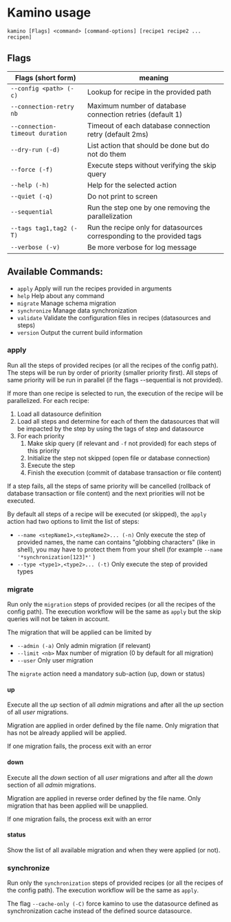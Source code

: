 # Kamino usage

`kamino [Flags] <command> [command-options] [recipe1 recipe2 ... recipen]`

## Flags
Flags (short form)              | meaning
--------------------------------|----------------------------------------------------------
`--config <path> (-c)          `| Lookup for recipe in the provided path
`--connection-retry nb         `| Maximum number of database connection retries (default 1)
`--connection-timeout duration `| Timeout of each database connection retry (default 2ms)
`--dry-run (-d)                `| List action that should be done but do not do them
`--force (-f)                  `| Execute steps without verifying the skip query
`--help (-h)                   `| Help for the selected action
`--quiet (-q)                  `| Do not print to screen
`--sequential                  `| Run the step one by one removing the parallelization
`--tags tag1,tag2 (-T)         `| Run the recipe only for datasources corresponding to the provided tags 
`--verbose (-v)                `| Be more verbose for log message

## Available Commands:
*  `apply`       Apply will run the recipes provided in arguments
*  `help`        Help about any command
*  `migrate`     Manage schema migration
*  `synchronize` Manage data synchronization
*  `validate`    Validate the configuration files in recipes (datasources and steps)
*  `version`     Output the current build information

### apply
Run all the steps of provided recipes (or all the recipes of the config path).
The steps will be run by order of priority (smaller priority first). All steps of same
priority will be run in parallel (if the flags --sequential is not provided).

If more than one recipe is selected to run, the execution of the recipe will be parallelized. For each recipe:
1. Load all datasource definition
2. Load all steps and determine for each of them the datasources that will be impacted by the step by using the tags of step and datasource
3. For each priority 
    1. Make skip query (if relevant and `-f` not provided) for each steps of this priority
    2. Initialize the step not skipped (open file or database connection)
    3. Execute the step
    4. Finish the execution (commit of database transaction or file content)

If a step fails, all the steps of same priority will be cancelled (rollback of database transaction or file content)
and the next priorities will not be executed.

By default all steps of a recipe will be executed (or skipped), the `apply` action had two options to limit the list of steps:

* `--name <stepName1>,<stepName2>... (-n)` Only execute the step of provided names, the name can contains "globbing characters" (like in shell), you may have to protect them from your shell (for example ` --name '*synchronization[123]*' ` )
* `--type <type1>,<type2>... (-t)` Only execute the step of provided types


### migrate
Run only the `migration` steps of provided recipes (or all the recipes of the config path).
The execution workflow will be the same as `apply` but the skip queries will not be taken in account.

The migration that will be applied can be limited by
* `--admin (-a)`  Only admin migration (if relevant)
* `--limit <nb>`  Max number of migration (0 by default for all migration)
* `--user`        Only user migration

The `migrate` action need a mandatory sub-action (up, down or status)

#### up
Execute all the _up_ section of all _admin_ migrations and after all the _up_ section of all _user_ migrations.

Migration are applied in order defined by the file name.
Only migration that has not be already applied will be applied.

If one migration fails, the process exit with an error

#### down
Execute all the _down_ section of all _user_ migrations and after all the _down_ section of all _admin_ migrations.

Migration are applied in reverse order defined by the file name.
Only migration that has been applied will be unapplied.

If one migration fails, the process exit with an error

#### status
Show the list of all available migration and when they were applied (or not).



### synchronize
Run only the `synchronization` steps of provided recipes (or all the recipes of the config path).
The execution workflow will be the same as `apply`.

The flag `--cache-only (-C)` force kamino to use the datasource defined as synchronization cache instead of the defined source datasource.
